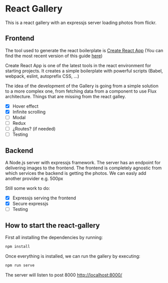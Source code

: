 # React Gallery

This is a react gallery with an expressjs server loading photos from flickr.

## Frontend
The tool used to generate the react boilerplate is [Create React App](https://github.com/facebookincubator/create-react-app)
(You can find the most recent version of this guide [here](https://github.com/facebookincubator/create-react-app/blob/master/packages/react-scripts/template/README.md))

Create React App is one of the latest tools in the react environment for starting projects. It creates a simple boilerplate with powerful scripts (Babel, webpack, eslint, autoprefix CSS, ...)

The idea of the development of the Gallery is going from a simple solution to a more complex one, from fetching data from a component to use Flux architecture.
Things that are missing from the react galley.
- [x] Hover effect
- [x] Infinite scrolling
- [ ] Modal
- [ ] Redux
- [ ] ¿Routes? (if needed)
- [ ] Testing

## Backend
A Node.js server with expressjs framework.
The server has an endpoint for delivering images to the frontend. The frontend is completely agnostic from which services the backend is getting the photos.
We can easly add another provider e.g. 500px

Still some work to do:
- [x] Expressjs serving the frontend
- [x] Secure expressjs
- [ ] Testing

## How to start the react-gallery
First all installing the dependencies by running:
```sh
npm install
```

Once everything is installed, we can run the gallery by executing:
```sh
npm run serve
```
The server will listen to post 8000 [http://localhost:8000/](http://localhost:8000/)
